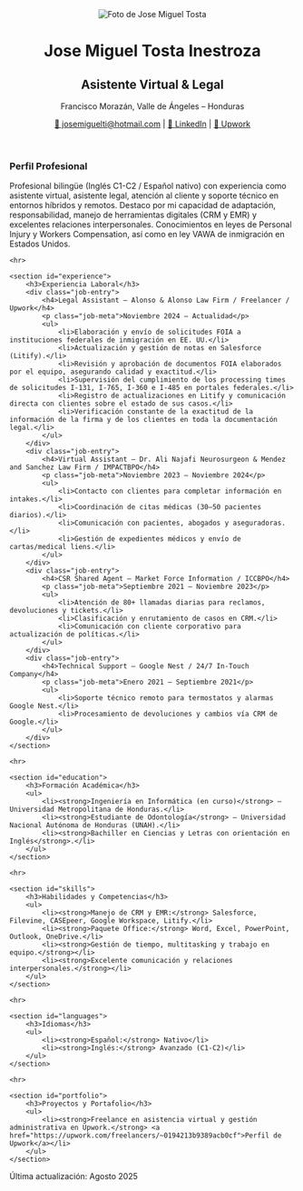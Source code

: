 <!DOCTYPE html>
<html lang="es">
<head>
    <meta charset="UTF-8">
    <meta name="viewport" content="width=device-width, initial-scale=1.0">
    <title>Jose Miguel Tosta Inestroza - Portafolio Digital</title>
    <link rel="stylesheet" href="assets/css/styles.css">
    <link rel="preconnect" href="https://fonts.googleapis.com">
    <link rel="preconnect" href="https://fonts.gstatic.com" crossorigin>
    <link href="https://fonts.googleapis.com/css2?family=Roboto:wght@400;700&display=swap" rel="stylesheet">
</head>
<body>

<header class="header">
    <div class="header-container">
        <img src="assets/img/Foto.jpg" alt="Foto de Jose Miguel Tosta" class="profile-pic">
        <div class="header-info">
            <h1>Jose Miguel Tosta Inestroza</h1>
            <h2>Asistente Virtual & Legal</h2>
            <p class="location">Francisco Morazán, Valle de Ángeles – Honduras</p>
            <div class="contact-links">
                <a href="mailto:josemiguelti@hotmail.com">📧 josemiguelti@hotmail.com</a>
                <span>|</span>
                <a href="https://linkedin.com/in/jose-tosta-46249a303">🔗 LinkedIn</a>
                <span>|</span>
                <a href="https://upwork.com/freelancers/~0194213b9389acb0cf">💼 Upwork</a>
            </div>
        </div>
    </div>
</header>

<main class="main-content">
    <section id="about">
        <h3>Perfil Profesional</h3>
        <p>Profesional bilingüe (Inglés C1-C2 / Español nativo) con experiencia como asistente virtual, asistente legal, atención al cliente y soporte técnico en entornos híbridos y remotos. Destaco por mi capacidad de adaptación, responsabilidad, manejo de herramientas digitales (CRM y EMR) y excelentes relaciones interpersonales. Conocimientos en leyes de Personal Injury y Workers Compensation, así como en ley VAWA de inmigración en Estados Unidos.</p>
    </section>

    <hr>

    <section id="experience">
        <h3>Experiencia Laboral</h3>
        <div class="job-entry">
            <h4>Legal Assistant – Alonso & Alonso Law Firm / Freelancer / Upwork</h4>
            <p class="job-meta">Noviembre 2024 – Actualidad</p>
            <ul>
                <li>Elaboración y envío de solicitudes FOIA a instituciones federales de inmigración en EE. UU.</li>
                <li>Actualización y gestión de notas en Salesforce (Litify).</li>
                <li>Revisión y aprobación de documentos FOIA elaborados por el equipo, asegurando calidad y exactitud.</li>
                <li>Supervisión del cumplimiento de los processing times de solicitudes I-131, I-765, I-360 e I-485 en portales federales.</li>
                <li>Registro de actualizaciones en Litify y comunicación directa con clientes sobre el estado de sus casos.</li>
                <li>Verificación constante de la exactitud de la información de la firma y de los clientes en toda la documentación legal.</li>
            </ul>
        </div>
        <div class="job-entry">
            <h4>Virtual Assistant – Dr. Ali Najafi Neurosurgeon & Mendez and Sanchez Law Firm / IMPACTBPO</h4>
            <p class="job-meta">Noviembre 2023 – Noviembre 2024</p>
            <ul>
                <li>Contacto con clientes para completar información en intakes.</li>
                <li>Coordinación de citas médicas (30–50 pacientes diarios).</li>
                <li>Comunicación con pacientes, abogados y aseguradoras.</li>
                <li>Gestión de expedientes médicos y envío de cartas/medical liens.</li>
            </ul>
        </div>
        <div class="job-entry">
            <h4>CSR Shared Agent – Market Force Information / ICCBPO</h4>
            <p class="job-meta">Septiembre 2021 – Noviembre 2023</p>
            <ul>
                <li>Atención de 80+ llamadas diarias para reclamos, devoluciones y tickets.</li>
                <li>Clasificación y enrutamiento de casos en CRM.</li>
                <li>Comunicación con cliente corporativo para actualización de políticas.</li>
            </ul>
        </div>
        <div class="job-entry">
            <h4>Technical Support – Google Nest / 24/7 In-Touch Company</h4>
            <p class="job-meta">Enero 2021 – Septiembre 2021</p>
            <ul>
                <li>Soporte técnico remoto para termostatos y alarmas Google Nest.</li>
                <li>Procesamiento de devoluciones y cambios vía CRM de Google.</li>
            </ul>
        </div>
    </section>

    <hr>

    <section id="education">
        <h3>Formación Académica</h3>
        <ul>
            <li><strong>Ingeniería en Informática (en curso)</strong> – Universidad Metropolitana de Honduras.</li>
            <li><strong>Estudiante de Odontología</strong> – Universidad Nacional Autónoma de Honduras (UNAH).</li>
            <li><strong>Bachiller en Ciencias y Letras con orientación en Inglés</strong>.</li>
        </ul>
    </section>

    <hr>

    <section id="skills">
        <h3>Habilidades y Competencias</h3>
        <ul>
            <li><strong>Manejo de CRM y EMR:</strong> Salesforce, Filevine, CASEpeer, Google Workspace, Litify.</li>
            <li><strong>Paquete Office:</strong> Word, Excel, PowerPoint, Outlook, OneDrive.</li>
            <li><strong>Gestión de tiempo, multitasking y trabajo en equipo.</strong></li>
            <li><strong>Excelente comunicación y relaciones interpersonales.</strong></li>
        </ul>
    </section>

    <hr>

    <section id="languages">
        <h3>Idiomas</h3>
        <ul>
            <li><strong>Español:</strong> Nativo</li>
            <li><strong>Inglés:</strong> Avanzado (C1-C2)</li>
        </ul>
    </section>

    <hr>

    <section id="portfolio">
        <h3>Proyectos y Portafolio</h3>
        <ul>
            <li><strong>Freelance en asistencia virtual y gestión administrativa en Upwork.</strong> <a href="https://upwork.com/freelancers/~0194213b9389acb0cf">Perfil de Upwork</a></li>
        </ul>
    </section>

</main>

<footer>
    <p>Última actualización: Agosto 2025</p>
</footer>

</body>
</html>

